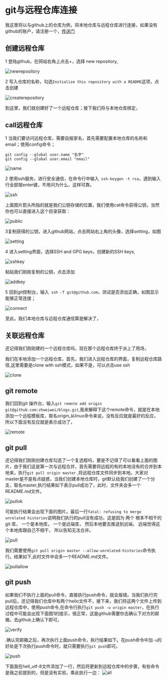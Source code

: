 # git与远程仓库连接

我这里将以与github上的仓库为例，将本地仓库与远程仓库进行连接，如果没有github的账户，请注册一个，[传送门](https://github.com/)

## 创建远程仓库

1  登陆github，在网站右角上点击+，选择 new repository,

![newrepository](./image/remote/image_git_remote_newrepository.png)

2 写入仓库的名称，勾选``Initialize this repository with a README``这项，点击创建

![createrepository](./image/remote/image_git_remote_createrepository.png)

到这里，我们就创建好了一个远程仓库；接下我们将与本地仓库绑定，

## call远程仓库

1 当我们要访问远程仓库，需要自报家名，首先需要配置本地仓库的名称和email；使用config命令；


	git config --global user.name "名字"
	git config --global user.email "email"

![name](./image/remote/image_git_remote_globa.png)

2 使用ssh服务，进行安全通信，在命令行中输入`` ssh-keygen -t rsa``，遇到输入行全部按enter键，不用问为什么，这样可靠。

![ssh](./image/remote/image_git_remote_ssh.jpg)

上面图片箭头所指的就是我们公钥存储的位置，我们使用cat命令获得公钥，当然你也可以直接进入这个目录获取：

![public](./image/remote/image_git_remote_public.png)

3复制获得的公钥，进入github网站，点击网站右上角的头像，选择setting，如图

![setting](./image/remote/image_git_remote_setting.png)

4 进入setting界面，选择SSH and GPG keys，创建新的SSH keys,

![sshkey](./image/remote/image_git_remote_sshkeys.jpg)

粘贴我们刚刚复制的公钥，点击添加

![addkey](./image/remote/image_git_remote_addssh.jpg)


5 回到git控制台，输入`` ssh -T git@github.com``，测试是否添加正确，如图显示能够正常连接；

![connect](./image/remote/image_git_remote_connect.jpg)

至此。我们本地仓库与远程仓库通信算是解决了，

## 关联远程仓库

还记得我们刚刚建的一个远程仓库吗，现在那个远程仓库终于派上了用场，

我们在本地添加一个远程仓库，首先，我们进入远程仓库的界面，复制远程仓库路径,这里需要是clone with ssh模式，如果不是，可以点击use ssh

![clone](./image/remote/image_git_remote_clone.jpg)
## git remote

我们回到git 操作台，输入``git remote add origin git@github.com:zhweiwei/blogs.git``,我来解释下这个remote命令，就是在本地添加一个远程模板库，取名origin,从linux命令来说，没有反应就是最好的反应，所以下面没有反应就是表示成功了，

![remote](./image/remote/image_git_remote_remote.png)

## git pull

还记得我们刚刚创建仓库勾选了一个复选框吗，要是不记得了可以看看上面的图片，由于我们这是第一次与远程合并，首先需要将远程的有的本地没有的合并到本地来，执行``git pull origin master`` ,将远程仓库文件同步到本地。大家对master是不是有点疑惑，当我们创建本地仓库时，git默认给我们创建了一个分支，取名master,执行结果如下表示pull成功了，此时，文件夹会多一个README.md文件。

![pullok](./image/remote/image_git_remote_pullok.png)


可能执行结果会出现下面的图片。最后一行``fatal: refusing to merge unrelated histories``说明我们执行的pull没有成功，这是因为 两个 根本不相干的 git 库， 一个是本地库， 一个是远端库， 然后本地要去推送到远端， 远端觉得这个本地库跟自己不相干， 所以告知无法合并。

![pull](./image/remote/image_git_remote_pull.jpg)

我们需要使用``git pull origin master --allow-unrelated-histories``命令执行。结果如下,此时文件中会多一个README.md文件。

![pullallow](./image/remote/image_git_remote_pullallow.png)


## git push

如果我们不执行上面的pull命令，直接执行push命令，就会报错。当我们执行完pull后，还记得我们仓库中有两个hello文件不，接下来，我们将这两个文件上传到远程仓库中，使用push命令,在命令行执行``git push -u origin master``，在执行过程中可能会出现下面图1的提示，很正常，这是github需要你去确认下对方的邮箱，去github上确认下即可。

![verify](./image/remote/image_git_remote_verify.jpg)

.确认完邮箱之后，再次执行上面push命令，执行结果如下。在push命令中加``-u``的好处是下次执行push命令时，就只需要执行``git push``即可。

![push](./image/remote/image_git_remote_push.jpg)

下面我在hell_utf-8文件添加了一行，然后将更新到远程仓库中的步骤，有些命令是我之前提到的，但是没有实验，乘此执行一边：
![all](./image/remote/image_git_remote_all.png)